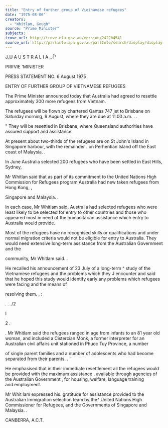 ```yaml
---
title: "Entry of further group of Vietnamese refugees"
date: "1975-08-06"
creators:
  - "Whitlam, Gough"
source: "Prime Minister"
subjects:
trove_url: http://trove.nla.gov.au/version/242204541
source_url: http://parlinfo.aph.gov.au/parlInfo/search/display/display.w3p;query=Id%3A%22media/pressrel/HPR10030515%22
---
```


 J_U A U S T R A L I A  ,.·Î¹

 PRIfVlE 'MINISTER

 PRESS STATEMENT NO.  6 August 1975

 ENTRY OF FURTHER GROUP OF VIETNAMESE REFUGEES

 The Prime Minister announced today that Australia  had agreed to resettle approximately 300 more refugees  from Vietnam.

 The refugees will be flown by chartered Qantas 747  jet to Brisbane on Saturday morning, 9 August, where they  are due at 11.00 a.m. .  .

 "  They will be resettled in Brisbane, where Queensland authorities have assured support and assistance.

 At present about two-thirds of the refugees are on  St John's Island in Singapore harbour, with the remainder .   on Perhentian Island off the East coast of Malaysia. .

 In June Australia selected 200 refugees who have been  settled in East Hills, Sydney,

 Mr Whitlan said that as part of its commitment to  the United Nations High Commission for Refugees program  Australia had new taken refugees from Hong Kong, ,

 Singapore and Malaysia. .

 In each case, Mr Whitlam said, Australia had selected  refugees who were least likely to be selected for entry to  other countries and those who appeared most in need of the  humanitarian assistance which entry to Australia would provide.

 Most of the refugees have no recognised skills or  qualifications and under normal migration criteria would not be  eligible for entry to Australia. They would need extensive  long-term assistance from the Australian Government and the 

 community, Mr Whitlam said. .

 He recalled his announcement of 23 July of a long-term  ^  study of the Vietnamese refugees and the problems which they  J  encounter and said that he hoped this study would identify  early any problems which refugees were facing and the means of 

 resolving them. ,  :

 .  . ./2

 I

 2 .

 .  Mr Whitlam said the refugees ranged in age from  infants to an 81 year old woman,  and included a Cistercian  Monk, a former interpreter for an Australian civil  affairs unit stationed in Phuoc Tuy Province,  a number 

 of single parent families and a number of adolescents who  had become separated from their parents.  .  '

 He emphasised that in their immediate resettlement all  the refugees would be provided with the maximum assistance .   available through agencies of the Australian Government ,   for housing, welfare, language training and.employment.

 Mr Whit lam expressed his. gratitude for assistance  provided to the Australian Immigration selection team by the^  United Nations High Commissioner for Refugees, and the  Governments of Singapore and Malaysia. .

 CANBERRA, A.C.T.

